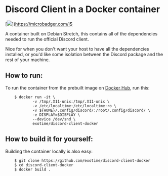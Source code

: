# Discord Client in a Docker container

[![](https://images.microbadger.com/badges/image/exotime/discord-client-docker.svg)](https://microbadger.com/i$


A container built on Debian Stretch, this contains all of the dependencies needed
to run the official Discord client.

Nice for when you don't want your host to have all the dependencies installed,
or you'd like some isolation between the Discord package and the rest of your
machine.

## How to run:
To run the container from the prebuilt image on [Docker Hub](https://hub.docker.com/r/exotime/discord-client-docker/), run this:

```shell
    $ docker run -it \
            -v /tmp/.X11-unix:/tmp/.X11-unix \
            -v /etc/localtime:/etc/localtime:ro \
            -v ${HOME}/.config/discord/:/root/.config/discord/ \
            -e DISPLAY=$DISPLAY \
            --device /dev/snd \
            exotime/discord-client-docker
```

## How to build it for yourself:

Building the container locally is also easy:

```shell
    $ git clone https://github.com/exotime/discord-client-docker
    $ cd discord-client-docker
    $ docker build .
```
